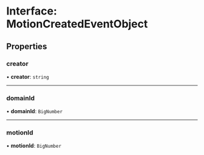 # Interface: MotionCreatedEventObject

## Properties

### creator

• **creator**: `string`

___

### domainId

• **domainId**: `BigNumber`

___

### motionId

• **motionId**: `BigNumber`
